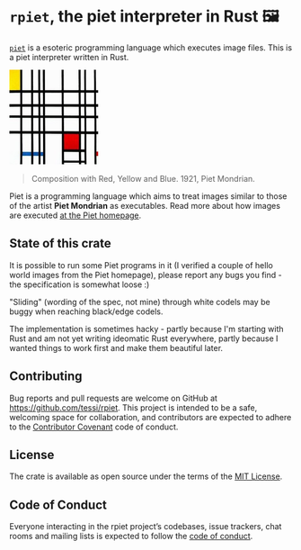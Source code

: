 # `rpiet`, the piet interpreter in Rust 🖼

[`piet`](http://www.dangermouse.net/esoteric/piet.html) is a esoteric programming language which executes image files.
This is a piet interpreter written in Rust.

![Composition with Red, Yellow and Blue. 1921, Piet Mondrian.](./doc/mondrian.jpg)
> Composition with Red, Yellow and Blue. 1921, Piet Mondrian.

Piet is a programming language which aims to treat images similar to those of the artist **Piet Mondrian** as executables.
Read more about how images are executed [at the Piet homepage](http://www.dangermouse.net/esoteric/piet.html).

## State of this crate

It is possible to run some Piet programs in it (I verified a couple of hello world images from the Piet homepage), please report any bugs you find - the specification is somewhat loose :)

"Sliding" (wording of the spec, not mine) through white codels may be buggy when reaching black/edge codels.

The implementation is sometimes hacky - partly because I'm starting with Rust and am not yet writing ideomatic Rust everywhere, partly because I wanted things to work first and make them beautiful later.

## Contributing

Bug reports and pull requests are welcome on GitHub at https://github.com/tessi/rpiet. This project is intended to be a safe, welcoming space for collaboration, and contributors are expected to adhere to the [Contributor Covenant](http://contributor-covenant.org) code of conduct.

## License

The crate is available as open source under the terms of the [MIT License](https://opensource.org/licenses/MIT).

## Code of Conduct

Everyone interacting in the rpiet project’s codebases, issue trackers, chat rooms and mailing lists is expected to follow the [code of conduct](https://github.com/tessi/rpiet/blob/master/CODE_OF_CONDUCT.md).